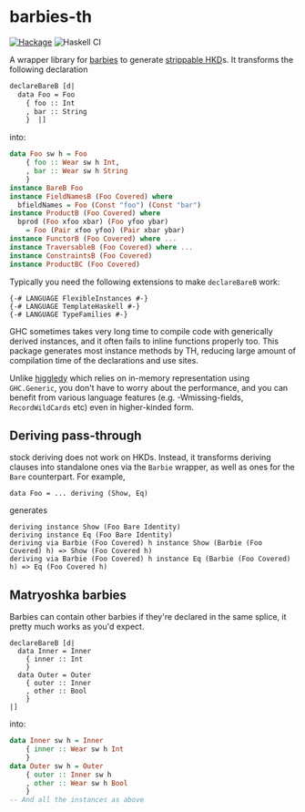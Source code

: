 barbies-th
====

[![Hackage](https://img.shields.io/hackage/v/barbies-th.svg)](https://hackage.haskell.org/package/barbies-th)
![Haskell CI](https://github.com/fumieval/barbies-th/workflows/Haskell%20CI/badge.svg)

A wrapper library for [barbies](http://hackage.haskell.org/package/barbies) to generate [strippable HKD](http://hackage.haskell.org/package/barbies-1.1.3.0/docs/Data-Barbie-Bare.html)s. It transforms the following declaration

```haskell
declareBareB [d|
  data Foo = Foo
    { foo :: Int
    , bar :: String
    }  |]
```

into:

```haskell
data Foo sw h = Foo
    { foo :: Wear sw h Int,
    , bar :: Wear sw h String
    }
instance BareB Foo
instance FieldNamesB (Foo Covered) where
  bfieldNames = Foo (Const "foo") (Const "bar")
instance ProductB (Foo Covered) where
  bprod (Foo xfoo xbar) (Foo yfoo ybar)
    = Foo (Pair xfoo yfoo) (Pair xbar ybar)
instance FunctorB (Foo Covered) where ...
instance TraversableB (Foo Covered) where ...
instance ConstraintsB (Foo Covered)
instance ProductBC (Foo Covered)
```

Typically you need the following extensions to make `declareBareB` work:

```
{-# LANGUAGE FlexibleInstances #-}
{-# LANGUAGE TemplateHaskell #-}
{-# LANGUAGE TypeFamilies #-}
```

GHC sometimes takes very long time to compile code with generically derived instances, and it often fails to inline functions properly too. This package generates most instance methods by TH, reducing large amount of compilation time
of the declarations and use sites.

Unlike [higgledy](https://hackage.haskell.org/package/higgledy) which relies on
in-memory representation using `GHC.Generic`, you don't have to worry about the performance, and you can benefit from various language features
(e.g. -Wmissing-fields, `RecordWildCards` etc) even in higher-kinded form.

Deriving pass-through
----

stock deriving does not work on HKDs. Instead, it transforms deriving clauses into standalone ones via the `Barbie` wrapper,
as well as ones for the `Bare` counterpart. For example,

`data Foo = ... deriving (Show, Eq)`

generates

```
deriving instance Show (Foo Bare Identity)
deriving instance Eq (Foo Bare Identity)
deriving via Barbie (Foo Covered) h instance Show (Barbie (Foo Covered) h) => Show (Foo Covered h)
deriving via Barbie (Foo Covered) h instance Eq (Barbie (Foo Covered) h) => Eq (Foo Covered h)
```

Matryoshka barbies
----

Barbies can contain other barbies if they're declared in the same splice, it
pretty much works as you'd expect.

```hasklell
declareBareB [d|
  data Inner = Inner
    { inner :: Int
    }
  data Outer = Outer
    { outer :: Inner
    , other :: Bool
    }
|]
```

into:

```haskell
data Inner sw h = Inner
    { inner :: Wear sw h Int
    }
data Outer sw h = Outer
    { outer :: Inner sw h
    , other :: Wear sw h Bool
    }
-- And all the instances as above
```

